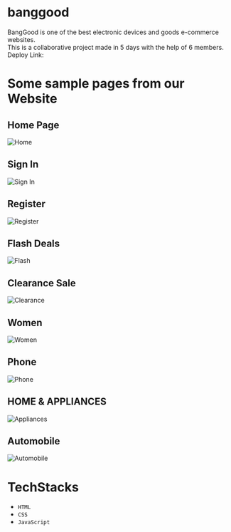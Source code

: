 # banggood
BangGood is one of the best electronic devices and goods e-commerce websites.
<br>
This is a collaborative project made in 5 days with the help of 6 members.
<br>
Deploy Link: 

# Some sample pages from our Website
## Home Page
![Home](https://i.imgur.com/eJfnf0Z.png)

## Sign In
![Sign In](https://i.imgur.com/vv5UUGM.png)

## Register
![Register](https://i.imgur.com/YQh1hAF.png)

## Flash Deals
![Flash](https://i.imgur.com/owzxy67.png)

## Clearance Sale
![Clearance](https://i.imgur.com/Hd0ytX2.png)

## Women
![Women](https://i.imgur.com/z19Tnh9.png)

## Phone
![Phone](https://i.imgur.com/dvQZ8Ik.png)

## HOME & APPLIANCES
![Appliances](https://i.imgur.com/uexIQxN.png)

## Automobile
![Automobile](https://i.imgur.com/gMmdufe.png)

# TechStacks
- `HTML`
- `CSS`
- `JavaScript`
